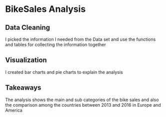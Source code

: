 # BikeSales Analysis


## Data Cleaning
I picked the information I needed from the Data set and use the functions and tables for collecting the information together

## Visualization
I created bar charts and pie charts to explain the analysis


## Takeaways
The analysis shows the main and sub categories of the bike sales and also the comparison among the countries between 2013 and 2016 in Europe and America 





